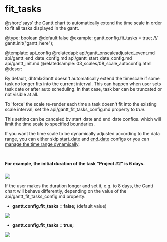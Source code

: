 fit_tasks
=============
@short:'says' the Gantt chart to automatically extend the time scale in order to fit all tasks displayed in the gantt.
	

@type: boolean
@default:false
@example:
gantt.config.fit_tasks = true; /*!*/
gantt.init("gantt_here");

@template:	api_config
@relatedapi:
	api/gantt_onscaleadjusted_event.md
	api/gantt_end_date_config.md
	api/gantt_start_date_config.md
	api/gantt_init.md
@relatedsample:
	03_scales/08_scale_autoconfig.html
@descr:


By default, dhtmlxGantt doesn't automatically extend the timescale if some task no longer fits into the current interval. This can happen when user sets task date or after auto scheduling. In that case, task bar can be truncated or not visible at all.

To 'force' the scale re-render each time a task doesn't fit into the existing scale interval, set the api/gantt_fit_tasks_config.md property to *true*.

This setting can be canceled by [start_date](api/gantt_start_date_config.md) and [end_date](api/gantt_end_date_config.md) configs, which will limit the time scale to specified boundaries.

If you want the time scale to be dynamically adjusted according to the data range, you can either skip [start_date](api/gantt_start_date_config.md) and [end_date](api/gantt_end_date_config.md) configs or you can [manage the time range dynamically](desktop/configuring_time_scale.md#range).

<br>

**For example, the initial duration of the task "Project #2"  is 6 days.**


<img style="padding-top:10px;" src="api/property_fit_tasks_01.png"/>

If the user makes the duration longer and set it, e.g. to 8 days, the Gantt chart will behave differently, depending on the value of the  api/gantt_fit_tasks_config.md property:


- **gantt.config.fit_tasks = false;** (default value)

<img src="api/property_fit_tasks_02.png"/>

- **gantt.config.fit_tasks = true;** 

<img src="api/property_fit_tasks_03.png"/>